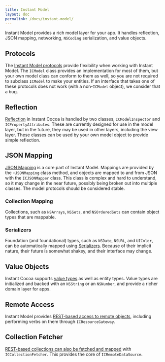 ```yaml
---
title: Instant Model
layout: doc
permalink: /docs/instant-model/
---
```


Instant Model provides a rich model layer for your app. It handles reflection, JSON mapping, networking, `NSCoding` serialization, and value objects.

## Protocols

The [Instant Model protocols](instant-model/protocols/) provide flexibility when working with Instant Model. The `ICModel` class provides an implementation for most of them, but your own model class can conform to them as well, so you are not required to subclass `ICModel` to make your entities. If an interface that takes one of these protocols does not work (with a non-`ICModel` object), we consider that a bug.

## Reflection

[Reflection](instant-model/reflection/) in Instant Cocoa is handled by two classes, `ICModelInspector` and `ICPropertyAttributes`. These are currently designed for use in the model layer, but in the future, they may be used in other layers, including the view layer. These classes can be used by your own model object to provide simple reflection.

## JSON Mapping

[JSON Mapping](instant-model/mapping/) is a core part of Instant Model. Mappings are provided by the `+JSONMapping` class method, and objects are mapped to and from JSON with the `ICJSONMapper` class. This class is complex and hard to understand, so it may change in the near future, possibly being broken out into multiple classes. The model protocols should be considered stable.

### Collection Mapping

Collections, such as `NSArrays`, `NSSets`, and `NSOrderedSets` can contain object types that are mappable.

### Serializers

Foundation (and foundational) types, such as `NSDate`, `NSURL`, and `UIColor`, can be automatically mapped using [Serializers](instant-model/serializers). Because of their implicit nature, their future is somewhat shakey, and their interface may change.

## Value Objects

Instant Cocoa supports [value types](instant-model/value-objects) as well as entity types. Value types are initialized and backed with an `NSString` or an `NSNumber`, and provide a richer domain layer for apps.

## Remote Access

Instant Model provides [REST-based access to remote objects](instant-model/resource-gateway/), including performing verbs on them through `ICResourceGateway`.

## Collection Fetcher

[REST-based collections can also be fetched and mapped](instant-model/collection-fetcher) with `ICCollectionFetcher`. This provides the core of `ICRemoteDataSource`.